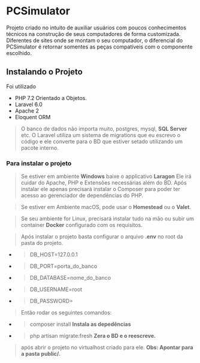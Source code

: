 # PCSimulator

Projeto criado no intuito de auxiliar usuários com poucos conhecimentos técnicos na construção de seus computadores de forma customizada. Diferentes de sites onde se montam o seu computador, o diferencial do PCSimulator é retornar somentes as peças compatíveis com o componente escolhido.

## Instalando o Projeto

Foi utilizado 
* PHP 7.2 Orientado a Objetos.
* Laravel 6.0
* Apache 2
* Eloquent ORM
> O banco de dados não importa muito, postgres, mysql, **SQL Server** etc. O Laravel utiliza um sistema de migrations que eu escrevo o código e ele converte para o BD que estiver setado utilizando um pacote interno.

### Para instalar o projeto
> Se estiver em ambiente **Windows** baixe o applicativo **Laragon** Ele irá cuidar do Apache, PHP e Extensões necessárias além do BD. Após instalar ele apenas precisará instalar o Composer para poder ter acesso ao gerenciador de dependências do PHP.

> Se estiver em Ambiente macOS, pode usar o **Homestead** ou o **Valet**.

> Se seu ambiente for Linux, precisará instalar tudo na mão ou subir um container **Docker** configurado com os requisitos.

> Após instalar o projeto basta configurar o arquivo **.env** no root da pasta do projeto.

* > DB_HOST=127.0.0.1
* > DB_PORT=porta_do_banco
* > DB_DATABASE=nome_do_banco
* > DB_USERNAME=root
* > DB_PASSWORD=

> Então rodar os seguintes comandos:
* > composer install **Instala as depedências**
* > php artisan migrate:fresh **Zera o BD e o reescreve.**

> após abrir o projeto no virtualhost criado para ele. **Obs: Apontar para a pasta public/.**
